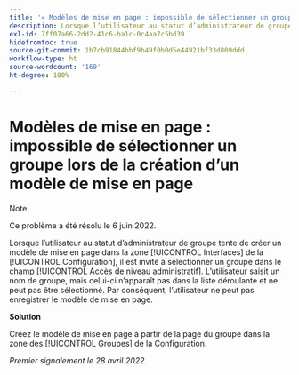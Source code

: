 ```yaml
---
title: '« Modèles de mise en page : impossible de sélectionner un groupe lors de la création d’un “modèle de mise en page” »'
description: Lorsque l’utilisateur au statut d’administrateur de groupe tente de créer un modèle de mise en page dans la zone [!UICONTROL Interfaces] de la Configuration, il est invité à sélectionner un groupe dans le champ [!UICONTROL Accès de niveau administratif]. L’utilisateur saisit un nom de groupe, mais celui-ci n’apparaît pas dans la liste déroulante et ne peut pas être sélectionné. Par conséquent, l’utilisateur ne peut pas enregistrer le modèle de mise en page.
exl-id: 7ff07a66-2dd2-41c6-ba1c-0c4aa7c5bd39
hidefromtoc: true
source-git-commit: 1b7cb91844bbf9b49f0b0d5e44921bf33d809ddd
workflow-type: ht
source-wordcount: '169'
ht-degree: 100%

---
```


# Modèles de mise en page : impossible de sélectionner un groupe lors de la création d’un modèle de mise en page

>[!NOTE]
>
>Ce problème a été résolu le 6 juin 2022.

Lorsque l’utilisateur au statut d’administrateur de groupe tente de créer un modèle de mise en page dans la zone [!UICONTROL Interfaces] de la [!UICONTROL Configuration], il est invité à sélectionner un groupe dans le champ [!UICONTROL Accès de niveau administratif]. L’utilisateur saisit un nom de groupe, mais celui-ci n’apparaît pas dans la liste déroulante et ne peut pas être sélectionné. Par conséquent, l’utilisateur ne peut pas enregistrer le modèle de mise en page.

**Solution**

Créez le modèle de mise en page à partir de la page du groupe dans la zone des [!UICONTROL Groupes] de la Configuration.

_Premier signalement le 28 avril 2022._
